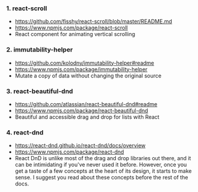 ### 1. react-scroll
  - https://github.com/fisshy/react-scroll/blob/master/README.md
  - https://www.npmjs.com/package/react-scroll
  - React component for animating vertical scrolling

### 2. immutability-helper
  - https://github.com/kolodny/immutability-helper#readme
  - https://www.npmjs.com/package/immutability-helper
  - Mutate a copy of data without changing the original source

### 3. react-beautiful-dnd
  - https://github.com/atlassian/react-beautiful-dnd#readme
  - https://www.npmjs.com/package/react-beautiful-dnd
  - Beautiful and accessible drag and drop for lists with React

### 4. react-dnd
  - https://react-dnd.github.io/react-dnd/docs/overview
  - https://www.npmjs.com/package/react-dnd
  - React DnD is unlike most of the drag and drop libraries out there, and it can be intimidating if you've never used it before. However, once you get a taste of a few concepts at the heart of its design, it starts to make sense. I suggest you read about these concepts before the rest of the docs.
